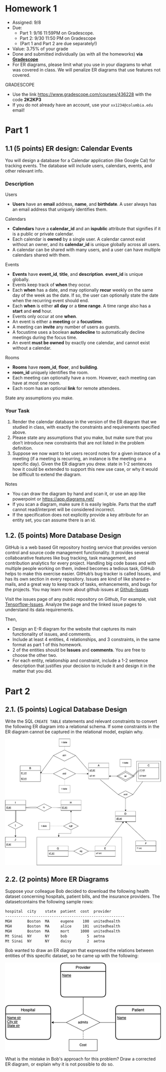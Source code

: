 # Homework 1

* Assigned: 9/8
* Due:
    * Part 1: 9/16 11:59PM on Gradescope.  
    * Part 2: 9/30 11:50 PM on Gradescope
    * (Part 1 and Part 2 are due separately!)
* Value: 3.75% of your grade
* Done and submitted individually (as with all the homeworks) **via [Gradescope](https://www.gradescope.com)**
* For ER diagrams, please limit what you use in your diagrams to what was covered in class.  We will penalize ER diagrams that use features not covered.


GRADESCOPE

* Use the link https://www.gradescope.com/courses/436228 with the code **2K2KP3**
* If you do not already have an account, use your `xx1234@columbia.edu` email!


# Part 1


## 1.1 (5 points) ER design: Calendar Events

You will design a database for a Calendar application (like Google Cal)
for tracking events.  The database will include users, calendars, events, and other relevant info.

### Description

Users

* **Users** have an **email** address, **name**, and **birthdate**.  A user always has an email address that uniquely identifies them.

Calendars

* **Calendars** have a **calendar_id** and an **ispublic** attribute that signifies if it is a public or private calendar.  
* Each calendar is **owned** by a single user.  A calendar cannot exist without an owner, and its **calendar_id** is unique globally across all users.  
* A calendar can be shared with many users, and a user can have multiple calendars shared with them.

Events

* **Events** have **event_id**, **title**, and **description**. **event_id** is unique globally.  
* Events keep track of **when** they occur.    
* Each **when** has a date,  and may optionally  **recur** weekly on the same day of the week as the date.  If so, the user can optionally state the date when the recurring event should end.
* Each **when** is either  **all day** or a **time range**. A time range also has a **start** and **end** hour.
* Events only occur at one **when**.
* An event is either a **meeting** or a **focustime**.
* A meeting can **invite** any number of users as guests.
* A focustime uses a boolean **autodecline** to automatically decline meetings during the focus time.
* An event **must be owned** by exactly one calendar, and cannot exist without a calendar.

Rooms

* **Rooms** have **room_id**, **floor**, and **building**.
* **room_id** uniquely identifies the room.
* Each meeting can optionally have a room. However, each meeting can have at most one room. 
* Each room has an optional **link** for remote attendees.

State any assumptions you make.

### Your Task

1. Render the calendar database in the version of the ER diagram that we studied in class, with exactly the constraints and requirements specified above. 
2. Please state any assumptions that you make, but make sure that
  you don’t introduce new constraints that are not listed in the problem definition.
3. Suppose we now want to let users record notes for a given instance of a meeting (if a meeting is recurring, an instance is the meeting on a specific day).    Given the ER diagram you drew. state in 1-2 sentences how it could be extended to support this new use case, or why it would be difficult to extend the diagram. 


Notes

* You can draw the diagram by hand and scan it, or use an app like powerpoint or https://app.diagrams.net/
* If you scan a diagram, make sure it is easily legible.  Parts that the staff cannot read/interpret will be considered incorrect.
* If the specification does not explicitly provide a key attribute for an entity set, you can assume there is an id.



## 1.2. (5 points) More Database Design

GitHub is a web based Git repository hosting service that provides version control and source code management functionality. It provides several collaboarative features like bug tracking, task management, and contribution analytics for every project. Handling big code bases and with multiple people working on them, indeed becomes a tedious task, GitHub helps to make this exercise easier. GitHub’s bug tracker is called Issues, and has its own section in every repository. Issues are kind of like shared e-mails, and a great way to keep track of tasks, enhancements, and bugs for the projects. You may learn more about github issues at [Github-Issues](https://guides.github.com/features/issues/) 

Visit the issues page of any public repository on Github, For example, visit [Tensorflow-Issues](https://github.com/tensorflow/tensorflow/issues). Analyze the page and the linked issue pages to understand its data requirements.  

Then, 

* Design an E-R diagram for the website that captures its main functionality of issues, and comments.
* Include at least 4 entities, 4 relationships, and 3 constraints, in the same format as part 1 of this homework.
* 2 of the entities should be **Issues** and **comments**.  You are free to choose the other two.
* For each entity, relationship and constraint, include a 1-2 sentence description that justifies your decision to include it and design it in the matter that you did.


# Part 2

## 2.1. (5 points) Logical Database Design

Write the SQL `CREATE TABLE` statements and relevant constraints to convert the following ER diagram into a relational schema.  If some constraints in the ER diagram cannot be captured in the relational model, explain why.

<a href="diag1_hw1p2.png"><img src="diag1_hw1p2.png"/></a>



## 2.2. (2 points) More ER Diagrams


Suppose your colleague Bob decided to download the following health dataset concerning hospitals, patient bills, and the insurance providers.   The datasetcontains the following sample rows:

    hospital  city    state  patient  cost  provider
    ------------------------------------------------------
    MGH       Boston  MA     eugene    100  unitedhealth
    MGH       Boston  MA     alice     101  unitedhealth
    MGH       Boston  MA     mort     1000  unitedhealth
    Mt Sinai  NY      NY     bob         5  aetna
    Mt Sinai  NY      NY     daisy       2  aetna


Bob wanted to draw an ER diagram that expressed the relations between entities of this specific dataset, so he came up with the following:

<a href="diag2_hw1p2.png"><img src="diag2_hw1p2.png"/></a>

What is the mistake in Bob's approach for this problem? Draw a corrected ER diagram, or explain why it is not possible to do so.
